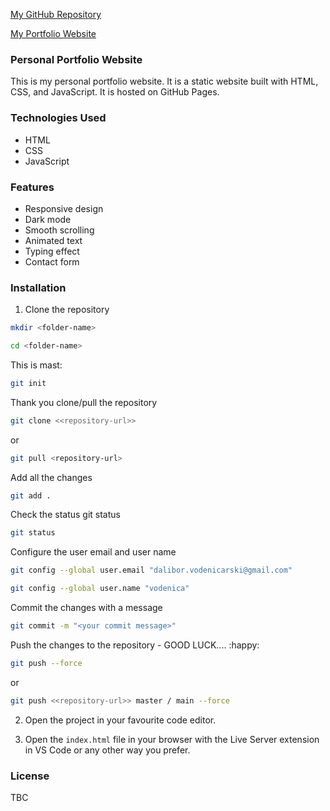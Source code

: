 [My GitHub Repository](https://github.com/vodenica?tab=repositories)

[My Portfolio Website](https://vodenica.github.io/web-portfolio-vodenizza/)

### Personal Portfolio Website

This is my personal portfolio website. It is a static website built with HTML, CSS, and JavaScript. It is hosted on GitHub Pages.

### Technologies Used

- HTML
- CSS
- JavaScript

### Features

- Responsive design
- Dark mode
- Smooth scrolling
- Animated text
- Typing effect
- Contact form

### Installation

1. Clone the repository
```bash
mkdir <folder-name>
```
```bash
cd <folder-name>
```
This is mast:
```bash
git init
```
Thank you clone/pull the repository
```bash
git clone <<repository-url>>
```
or 
```bash
git pull <repository-url>
```
Add all the changes
```bash
git add .
```

Check the status
git status
```bash
git status
```
Configure the user email and user name
```bash
git config --global user.email "dalibor.vodenicarski@gmail.com"
```
```bash
git config --global user.name "vodenica"
```
Commit the changes with a message
```bash
git commit -m "<your commit message>"
```
Push the changes to the repository - GOOD LUCK.... :happy:
```bash 
git push --force
```
or
```bash 
git push <<repository-url>> master / main --force
```

2. Open the project in your favourite code editor.

3. Open the `index.html` file in your browser with the Live Server extension in VS Code or any other way you prefer.

### License
TBC





